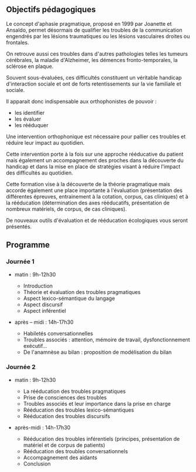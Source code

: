 ﻿---
titre: Troubles phasiques d'origine pragmatique de la théorie à la rééducation
axe: formation
ville: Saint-Brieuc
departement: 22
animation:
    - Claire Saison, orthophoniste, Docteur en Sciences du Langage    
date: 
    - 2017-01-13
    - 2017-01-13
dateAffichage: 9-10 mars 2017
organisateur: organisateur-hlr
financement:
    - dpc
    - horsDpc
    - salarie
# infos pour les contrats de formation (pdf)
tarif-dpc: 420
tarif-adherent-salarie: 240
tarif-non-adherent-salarie: 320
tarif-adherent-liberal: 240
tarif-non-adherent-liberal: 320
ogdpc-reference: 32621700002 session 1
duree: 2 jours, soit 14 heures en présentiel avec le formateur
datePdf: jeudi 9 et vendredi 10 mars 2017
horaire: 9h00 à 17h30 (repas pris sur place inclus)
lieu: Le Grand Large 23 Avenue des Châtelets, 22440 Ploufragan
effectif: 30
---

## Objectifs pédagogiques

Le concept d'aphasie pragmatique, proposé en 1999 par Joanette et Ansaldo, permet désormais de qualifier les troubles de la communication engendrés par les lésions traumatiques ou les lésions vasculaires droites ou frontales.

On retrouve aussi ces troubles dans d'autres pathologies telles les tumeurs cérébrales, la maladie d'Alzheimer, les démences fronto-temporales, la sclérose en plaque.

Souvent sous-évaluées, ces difficultés constituent un véritable handicap d'interaction sociale et ont de forts retentissements sur la vie familiale et sociale.

Il apparait donc indispensable aux orthophonistes de pouvoir :
- les identifier
- les évaluer
- les rééduquer

Une intervention orthophonique est nécessaire pour pallier ces troubles et réduire leur impact au quotidien.
 
Cette intervention porte à la fois sur une approche rééducative du patient mais également un accompagnement des proches dans la découverte du handicap et dans la mise en place de stratégies visant à réduire l'impact des difficultés au quotidien.

Cette formation vise à la découverte de la théorie pragmatique mais accorde également une place importante à l'évaluation (présentation des différentes épreuves, entrainement à la cotation, corpus, cas cliniques) et à la rééducation (détermination des axes rééducatifs, présentation de nombreux matériels, de corpus, de cas cliniques).

De nouveaux outils d'évaluation et de rééducation écologiques vous seront présentés.

## Programme

### Journée 1

- matin : 9h-12h30
	- Introduction
	- Théorie et évaluation des troubles pragmatiques
	- Aspect lexico-sémantique du langage
	- Aspect discursif
	- Aspect inférentiel

- après – midi : 14h-17h30
	- Habiletés conversationnelles
	- Troubles associés : attention, mémoire de travail, dysfonctionnement exécutif…
	- De l'anamnèse au bilan : proposition de modélisation du bilan
 
### Journée 2
 
- matin : 9h-12h30
	- La rééducation des troubles pragmatiques
	- Prise de consciences des troubles
	- Troubles associés et leur importance dans la prise en charge
	- Rééducation des troubles lexico-sémantiques
	- Rééducation des troubles discursifs

- après-midi : 14h-17h30
	- Rééducation des troubles inférentiels (principes, présentation de matériel et de corpus de patients)
	- Rééducation des troubles conversationnels
	- Accompagnement des aidants
	- Conclusion

